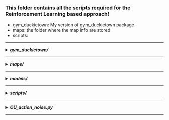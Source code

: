 ### This folder contains all the scripts required for the Reinforcement Learning based approach! 

- gym_duckietown: My version of gym_duckietown package
- maps: the folder where the map info are stored 
- scripts: 
--------------------------------------------------
<details>
<summary><b><i>gym_duckietown/</i></b></summary>

</details>

--------------------------------------------------
<details>
<summary><b><i>maps/</i></b></summary>

</details>

--------------------------------------------------
<details>
<summary><b><i>models/</i></b></summary>

This is where we store our trained (final)model! The model in this folder is used by `scripts/test_ddpg.py` & `scripts/evaluation.py`
</details>

--------------------------------------------------
<details>
<summary><b><i>scripts/</i></b></summary>

</details>

--------------------------------------------------
<details>
<summary><b><i>OU_action_noise.py</i></b></summary>

OU explanations:
- [Link1](https://en.wikipedia.org/wiki/Ornstein%E2%80%93Uhlenbeck_process)
- [Link2](https://www.sciencedirect.com/topics/mathematics/ornstein-uhlenbeck-process)
- [Link3](https://towardsdatascience.com/deep-deterministic-policy-gradients-explained-2d94655a9b7b)

<img src="https://render.githubusercontent.com/render/math?math=e^{i \pi} = -1">

[see this](https://gist.github.com/a-rodin/fef3f543412d6e1ec5b6cf55bf197d7b) for more info on latex


</details>

--------------------------------------------------
